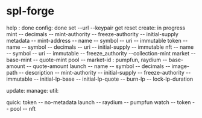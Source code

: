 # spl-forge

help : done 
config: done
    set --url --keypair
    get 
    reset
create: in progress
    mint
        -- decimals
        -- mint-authority
        -- freeze-authority
        -- initial-supply
    metadata
        -- mint-address
        -- name
        -- symbol
        -- uri
        -- immutable
    token
        -- name
        -- symbol
        -- decimals
        -- uri
        -- initial-supply
        -- immutable
    nft
        -- name
        -- symbol
        -- uri
        -- immutable
        -- freeze_authority
        --collection-mint
    market
        -- base-mint
        -- quote-mint
    pool
        -- market-id : pumpfun, raydium
        -- base-amount
        -- quote-amount
    launch
        -- name
        -- symbol
        -- decimals
        -- image-path
        -- description
        -- mint-authority
        -- initial-supply
        -- freeze-authority
        -- immutable
        -- initial-lp-base
        -- initial-lp-quote
        -- burn-lp
        -- lock-lp-duration

update:
manage:
util: 

quick:
    token
        -- no-metadata 
    launch
        -- raydium
        -- pumpfun
    watch 
        -- token 
        -- pool
        -- nft